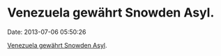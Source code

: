 Venezuela gewährt Snowden Asyl.
===============================

Date: 2013-07-06 05:50:26

[Venezuela gewährt Snowden
Asyl](http://www.guardian.co.uk/world/2013/jul/06/edward-snowden-venezuela-asylum).
